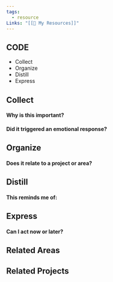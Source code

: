 ```yaml
---
tags:
  - resource
Links: "[[🥇 My Resources]]"
---
```

## CODE

- Collect
- Organize
- Distill
- Express
## Collect

#### Why is this important?

#### Did it triggered an emotional response?

## Organize

#### Does it relate to a project or area?

## Distill

#### This reminds me of:

## Express

#### Can I act now or later?


## Related Areas


## Related Projects

